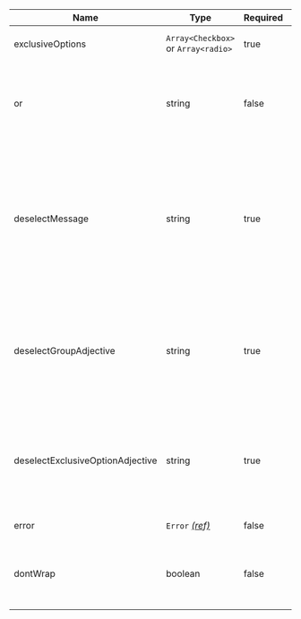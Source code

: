 | Name                             | Type                                 | Required | Description                                                                                                                                                                                                |
| -------------------------------- | ------------------------------------ | -------- | ---------------------------------------------------------------------------------------------------------------------------------------------------------------------------------------------------------- |
| exclusiveOptions                 | `Array<Checkbox>` or `Array<radio>`  | true     | Configuration for the mutually exclusive options                                                                                                                                                           |
| or                               | string                               | false    | Text for the “Or” label that separates the mutually exclusive checkbox from the answer options, defaults to "Or".                                                                                          |
| deselectMessage                  | string                               | true     | The text the aria-live alert will announce to warn that selecting the exclusive checkbox will clear or unselect all other answer options. For example, ”Selecting this will uncheck all other checkboxes”. |
| deselectGroupAdjective           | string                               | true     | The text the aria-live alert will announce when an answer option is cleared or unselected when the mutually exclusive checkbox is selected                                                                 |
| deselectExclusiveOptionAdjective | string                               | true     | The text the aria-live alert will announce when an option is cleared or unselected when the mutually exclusive checkbox is selected                                                                        |
| error                            | `Error` [_(ref)_](/components/error) | false    | Configuration for validation errors                                                                                                                                                                        |
| dontWrap                         | boolean                              | false    | Prevents the checkboxes,date input,duration,input and Textarea from being wrapped in a [fieldset component](/components/fieldset)                                                                          |
